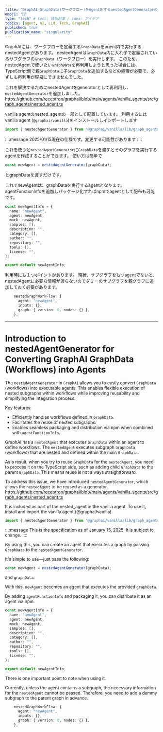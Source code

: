 ```yaml
---
title: "GraphAI GraphData(ワークフロー)をAgent化するnestedAgentGeneratorの紹介"
emoji: "🤖"
type: "tech" # tech: 技術記事 / idea: アイデア
topics: [agent, AI, LLM, Tech, GraphAI]
published: true
publication_name: "singularity"
---
```




GraphAIには、ワークフローを定義する`GraphData`をagent内で実行するnestedAgentがあります。
nestedAgentは`GraphData`内に入れ子で定義されているサブグラフの`GraphData`（ワークフロー）を実行します。
このため、nestedAgentで使いたい`GraphData`を再利用しようと思った場合には、TypeScript側で親`GraphData`に子`GraphData`を追加するなどの処理が必要で、必ずしも再利用が容易にできませんでした。

これを解決するためにnestedAgentをgeneratorとして再利用し、`nestedAgentGenerator`を追加しました。
https://github.com/receptron/graphai/blob/main/agents/vanilla_agents/src/graph_agents/nested_agent.ts

vanilla agentのnested_agentの一部として配置しています。
利用するにはvanilla agent (`@graphai/vanilla`)をインストールしインポートします

```typescript
import { nestedAgentGenerator } from "@graphai/vanilla/lib/graph_agents/nested_agent";
```
::::message
2025/01/15現在の仕様です。変更する可能性があります
::::


これを使うと`nestedAgentGenerator`に`GraphData`を渡すとそのグラフを実行するagentを作成することができます。
使い方は簡単で

```typescript
const newAgent = nestedAgentGenerator(graphData);
```
とgraphDataを渡すだけです。

これでnewAgentは、graphDataを実行するagentとなります。
agentFunctionInfoを追加しパッケージ化すればnpmでagentとして配布も可能です。

```typeScript
const newAgentInfo = {
  name: "newAgent",
  agent: newAgent,
  mock: newAgent,
  samples: [],
  description: "",
  category: [],
  author: "",
  repository: "",
  tools: [],
  license: "",
};

export default newAgentInfo;
```

利用時にも１つポイントがあります。
現状、サブグラフをもつagentでないと、nestedAgentに必要な情報が渡らないのでダミーのサブグラフを親グラフに追加しておく必要があります。
```typeScript
    nestedGraphWorkFlow: {
      agent: "newAgent",
      inputs: {},
      graph: { version: 0, nodes: {} },
    },
```

---

# Introduction to nestedAgentGenerator for Converting GraphAI GraphData (Workflows) into Agents

The `nestedAgentGenerator` in `GraphAI` allows you to easily convert `GraphData` (workflows) into executable agents. This enables flexible execution of nested subgraphs within workflows while improving reusability and simplifying the integration process.

Key features:

- Efficiently handles workflows defined in `GraphData`.
- Facilitates the reuse of nested subgraphs.
- Enables seamless packaging and distribution via npm when combined with `agentFunctionInfo`.


GraphAI has a `nestedAgent` that executes `GraphData` within an agent to define workflows.
The `nestedAgent` executes subgraph `GraphData` (workflows) that are nested and defined within the main `GraphData`.

As a result, when you try to reuse `GraphData` for the `nestedAgent`, you need to process it on the TypeScript side, such as adding child `GraphData` to the parent `GraphData`. This means reuse is not always straightforward.

To address this issue, we have introduced `nestedAgentGenerator`, which allows the `nestedAgent` to be reused as a generator.
https://github.com/receptron/graphai/blob/main/agents/vanilla_agents/src/graph_agents/nested_agent.ts

It is included as part of the nested_agent in the vanilla agent.
To use it, install and import the vanilla agent (@graphai/vanilla).


```typescript
import { nestedAgentGenerator } from "@graphai/vanilla/lib/graph_agents/nested_agent";
```
::::message
This is the specification as of January 15, 2025. It is subject to change.
::::

By using this, you can create an agent that executes a graph by passing `GraphData` to the `nestedAgentGenerator`.

It's simple to use—just pass the following:


```typescript
const newAgent = nestedAgentGenerator(graphData);
```
and `graphData`.



With this, `newAgent` becomes an agent that executes the provided `graphData`.

By adding `agentFunctionInfo` and packaging it, you can distribute it as an agent via npm.


```typeScript
const newAgentInfo = {
  name: "newAgent",
  agent: newAgent,
  mock: newAgent,
  samples: [],
  description: "",
  category: [],
  author: "",
  repository: "",
  tools: [],
  license: "",
};

export default newAgentInfo;
```

There is one important point to note when using it.

Currently, unless the agent contains a subgraph, the necessary information for the `nestedAgent` cannot be passed. Therefore, you need to add a dummy subgraph to the parent graph in advance.

```typeScript
    nestedGraphWorkFlow: {
      agent: "newAgent",
      inputs: {},
      graph: { version: 0, nodes: {} },
    },
```
